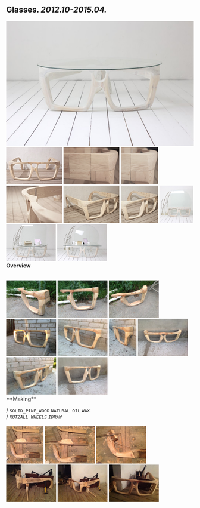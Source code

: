 
## Glasses. _2012.10-2015.04._  
![Glasses](/projects/Glasses/100.jpg)<a href="https://ewwgene.github.io/projects/Glasses/101.jpg"><img src="/projects/Glasses/101.jpg" height="100"></a> <a href="https://ewwgene.github.io/projects/Glasses/102.jpg"><img src="/projects/Glasses/102.jpg" height="100"></a> <a href="https://ewwgene.github.io/projects/Glasses/110.jpg"><img src="/projects/Glasses/110.jpg" height="100"></a> <a href="https://ewwgene.github.io/projects/Glasses/111.jpg"><img src="/projects/Glasses/111.jpg" height="100"></a> <a href="https://ewwgene.github.io/projects/Glasses/114.jpg"><img src="/projects/Glasses/114.jpg" height="100"></a> <a href="https://ewwgene.github.io/projects/Glasses/115.jpg"><img src="/projects/Glasses/115.jpg" height="100"></a> <a href="https://ewwgene.github.io/projects/Glasses/120.jpg"><img src="/projects/Glasses/120.jpg" height="100"></a> <a href="https://ewwgene.github.io/projects/Glasses/121.jpg"><img src="/projects/Glasses/121.jpg" height="100"></a> <a href="https://ewwgene.github.io/projects/Glasses/122.jpg"><img src="/projects/Glasses/122.jpg" height="100"></a>   
**Overview**  
  
<br>
<a href="https://ewwgene.github.io/projects/Glasses/Making/309.jpg"><img src="/projects/Glasses/Making/309.jpg" height="100"></a> <a href="https://ewwgene.github.io/projects/Glasses/Making/310.jpg"><img src="/projects/Glasses/Making/310.jpg" height="100"></a> <a href="https://ewwgene.github.io/projects/Glasses/Making/311.jpg"><img src="/projects/Glasses/Making/311.jpg" height="100"></a> <a href="https://ewwgene.github.io/projects/Glasses/Making/320.jpg"><img src="/projects/Glasses/Making/320.jpg" height="100"></a> <a href="https://ewwgene.github.io/projects/Glasses/Making/322.jpg"><img src="/projects/Glasses/Making/322.jpg" height="100"></a> <a href="https://ewwgene.github.io/projects/Glasses/Making/323.jpg"><img src="/projects/Glasses/Making/323.jpg" height="100"></a> <a href="https://ewwgene.github.io/projects/Glasses/Making/325.jpg"><img src="/projects/Glasses/Making/325.jpg" height="100"></a> <a href="https://ewwgene.github.io/projects/Glasses/Making/327.jpg"><img src="/projects/Glasses/Making/327.jpg" height="100"></a> <a href="https://ewwgene.github.io/projects/Glasses/Making/328.jpg"><img src="/projects/Glasses/Making/328.jpg" height="100"></a> <br>  
**Making**  
  
/
`SOLID_PINE_WOOD` `NATURAL OIL` `WAX`   
/
_`KUTZALL WHEELS`_ _`IDRAW`_   
<br>
<a href="https://ewwgene.github.io/projects/Glasses/344.jpg"><img src="/projects/Glasses/344.jpg" height="100"></a> <a href="https://ewwgene.github.io/projects/Glasses/345.jpg"><img src="/projects/Glasses/345.jpg" height="100"></a> <a href="https://ewwgene.github.io/projects/Glasses/346.jpg"><img src="/projects/Glasses/346.jpg" height="100"></a> <a href="https://ewwgene.github.io/projects/Glasses/353.jpg"><img src="/projects/Glasses/353.jpg" height="100"></a> <a href="https://ewwgene.github.io/projects/Glasses/354.jpg"><img src="/projects/Glasses/354.jpg" height="100"></a> <a href="https://ewwgene.github.io/projects/Glasses/355.jpg"><img src="/projects/Glasses/355.jpg" height="100"></a> 
